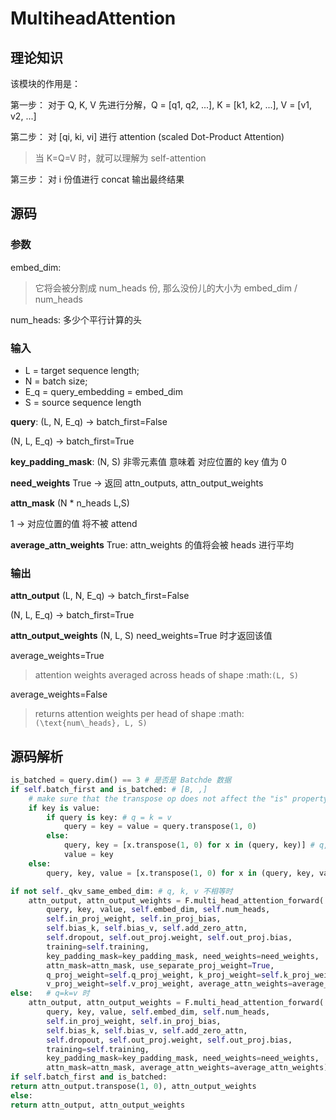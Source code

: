 # MultiheadAttention

## 理论知识
该模块的作用是：

第一步：
对于 Q, K, V 先进行分解，Q = [q1, q2, ...], K = [k1, k2, ...], V = [v1, v2, ...]

第二步：
对 [qi, ki, vi] 进行 attention (scaled Dot-Product Attention)
> 当 K=Q=V 时，就可以理解为 self-attention


第三步：
对 i 份值进行 concat 输出最终结果

## 源码

### 参数
embed_dim: 
> 它将会被分割成 num_heads 份, 那么没份儿的大小为 embed_dim / num_heads

num_heads: 多少个平行计算的头


### 输入
- L =  target sequence length; 
- N = batch size; 
- E_q = query_embedding = embed_dim
- S = source sequence length

**query**: 
(L, N, E_q) -> batch_first=False

(N, L, E_q) -> batch_first=True

**key_padding_mask**:
(N, S)
非零元素值 意味着 对应位置的 key 值为 0 

**need_weights**
True -> 返回 attn_outputs, attn_output_weights

**attn_mask**
(N * n_heads L,S)

1 -> 对应位置的值 将不被 attend

**average_attn_weights**
True: attn_weights 的值将会被 heads 进行平均

### 输出

**attn_output**
(L, N, E_q) -> batch_first=False

(N, L, E_q) -> batch_first=True

**attn_output_weights**
(N, L, S)
need_weights=True 时才返回该值

average_weights=True
>attention weights averaged across heads of shape :math:`(L, S)`

average_weights=False
>returns attention weights per head of shape :math:`(\text{num\_heads}, L, S)`



## 源码解析

```python
is_batched = query.dim() == 3 # 是否是 Batchde 数据
if self.batch_first and is_batched: # [B, ,]
    # make sure that the transpose op does not affect the "is" property
    if key is value:
        if query is key: # q = k = v
            query = key = value = query.transpose(1, 0)
        else:
            query, key = [x.transpose(1, 0) for x in (query, key)] # q, k=v
            value = key
    else:
        query, key, value = [x.transpose(1, 0) for x in (query, key, value)] # q, k, v

if not self._qkv_same_embed_dim: # q, k, v 不相等时
    attn_output, attn_output_weights = F.multi_head_attention_forward(
        query, key, value, self.embed_dim, self.num_heads,
        self.in_proj_weight, self.in_proj_bias,
        self.bias_k, self.bias_v, self.add_zero_attn,
        self.dropout, self.out_proj.weight, self.out_proj.bias,
        training=self.training,
        key_padding_mask=key_padding_mask, need_weights=need_weights,
        attn_mask=attn_mask, use_separate_proj_weight=True,
        q_proj_weight=self.q_proj_weight, k_proj_weight=self.k_proj_weight,
        v_proj_weight=self.v_proj_weight, average_attn_weights=average_attn_weights)
else:   # q=k=v 时
    attn_output, attn_output_weights = F.multi_head_attention_forward(
        query, key, value, self.embed_dim, self.num_heads,
        self.in_proj_weight, self.in_proj_bias,
        self.bias_k, self.bias_v, self.add_zero_attn,
        self.dropout, self.out_proj.weight, self.out_proj.bias,
        training=self.training,
        key_padding_mask=key_padding_mask, need_weights=need_weights,
        attn_mask=attn_mask, average_attn_weights=average_attn_weights)
if self.batch_first and is_batched:
return attn_output.transpose(1, 0), attn_output_weights
else:
return attn_output, attn_output_weights
```
